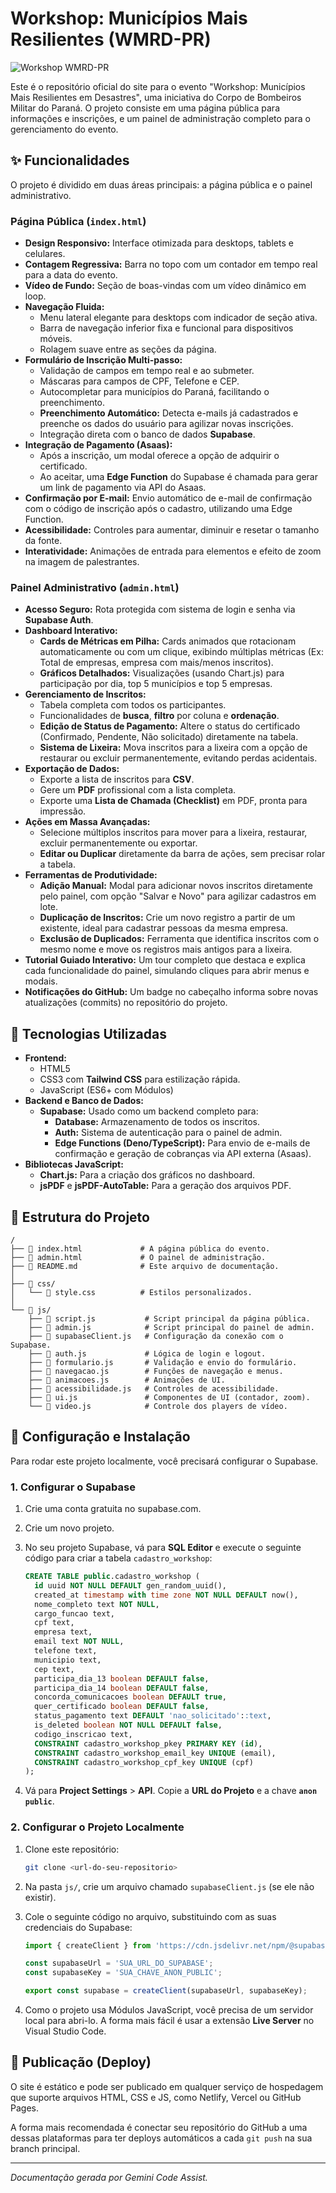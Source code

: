 # Workshop: Municípios Mais Resilientes (WMRD-PR)

![Workshop WMRD-PR](https://media1.giphy.com/media/v1.Y2lkPTc5MGI3NjExaXhkOXJjaHg1YjE4aXI4M3hyc3g0MTE4NG04cHY1bmxjdWZ5N2lqdiZlcD12MV9pbnRlcm5hbF9naWZfYnlfaWQmY3Q9Zw/ToQqmXCkJZG0MUlYJe/giphy.gif)

Este é o repositório oficial do site para o evento "Workshop: Municípios Mais Resilientes em Desastres", uma iniciativa do Corpo de Bombeiros Militar do Paraná. O projeto consiste em uma página pública para informações e inscrições, e um painel de administração completo para o gerenciamento do evento.

## ✨ Funcionalidades

O projeto é dividido em duas áreas principais: a página pública e o painel administrativo.

### Página Pública (`index.html`)

- **Design Responsivo:** Interface otimizada para desktops, tablets e celulares.
- **Contagem Regressiva:** Barra no topo com um contador em tempo real para a data do evento.
- **Vídeo de Fundo:** Seção de boas-vindas com um vídeo dinâmico em loop.
- **Navegação Fluida:**
  - Menu lateral elegante para desktops com indicador de seção ativa.
  - Barra de navegação inferior fixa e funcional para dispositivos móveis.
  - Rolagem suave entre as seções da página.
- **Formulário de Inscrição Multi-passo:**
  - Validação de campos em tempo real e ao submeter.
  - Máscaras para campos de CPF, Telefone e CEP.
  - Autocompletar para municípios do Paraná, facilitando o preenchimento.
  - **Preenchimento Automático:** Detecta e-mails já cadastrados e preenche os dados do usuário para agilizar novas inscrições.
  - Integração direta com o banco de dados **Supabase**.
- **Integração de Pagamento (Asaas):**
  - Após a inscrição, um modal oferece a opção de adquirir o certificado.
  - Ao aceitar, uma **Edge Function** do Supabase é chamada para gerar um link de pagamento via API do Asaas.
- **Confirmação por E-mail:** Envio automático de e-mail de confirmação com o código de inscrição após o cadastro, utilizando uma Edge Function.
- **Acessibilidade:** Controles para aumentar, diminuir e resetar o tamanho da fonte.
- **Interatividade:** Animações de entrada para elementos e efeito de zoom na imagem de palestrantes.

### Painel Administrativo (`admin.html`)

- **Acesso Seguro:** Rota protegida com sistema de login e senha via **Supabase Auth**.
- **Dashboard Interativo:**
  - **Cards de Métricas em Pilha:** Cards animados que rotacionam automaticamente ou com um clique, exibindo múltiplas métricas (Ex: Total de empresas, empresa com mais/menos inscritos).
  - **Gráficos Detalhados:** Visualizações (usando Chart.js) para participação por dia, top 5 municípios e top 5 empresas.
- **Gerenciamento de Inscritos:**
  - Tabela completa com todos os participantes.
  - Funcionalidades de **busca**, **filtro** por coluna e **ordenação**.
  - **Edição de Status de Pagamento:** Altere o status do certificado (Confirmado, Pendente, Não solicitado) diretamente na tabela.
  - **Sistema de Lixeira:** Mova inscritos para a lixeira com a opção de restaurar ou excluir permanentemente, evitando perdas acidentais.
- **Exportação de Dados:**
  - Exporte a lista de inscritos para **CSV**.
  - Gere um **PDF** profissional com a lista completa.
  - Exporte uma **Lista de Chamada (Checklist)** em PDF, pronta para impressão.
- **Ações em Massa Avançadas:**
  - Selecione múltiplos inscritos para mover para a lixeira, restaurar, excluir permanentemente ou exportar.
  - **Editar ou Duplicar** diretamente da barra de ações, sem precisar rolar a tabela.
- **Ferramentas de Produtividade:**
  - **Adição Manual:** Modal para adicionar novos inscritos diretamente pelo painel, com opção "Salvar e Novo" para agilizar cadastros em lote.
  - **Duplicação de Inscritos:** Crie um novo registro a partir de um existente, ideal para cadastrar pessoas da mesma empresa.
  - **Exclusão de Duplicados:** Ferramenta que identifica inscritos com o mesmo nome e move os registros mais antigos para a lixeira.
- **Tutorial Guiado Interativo:** Um tour completo que destaca e explica cada funcionalidade do painel, simulando cliques para abrir menus e modais.
- **Notificações do GitHub:** Um badge no cabeçalho informa sobre novas atualizações (commits) no repositório do projeto.

## 🚀 Tecnologias Utilizadas

- **Frontend:**
  - HTML5
  - CSS3 com **Tailwind CSS** para estilização rápida.
  - JavaScript (ES6+ com Módulos)
- **Backend e Banco de Dados:**
  - **Supabase:** Usado como um backend completo para:
    - **Database:** Armazenamento de todos os inscritos.
    - **Auth:** Sistema de autenticação para o painel de admin.
    - **Edge Functions (Deno/TypeScript):** Para envio de e-mails de confirmação e geração de cobranças via API externa (Asaas).
- **Bibliotecas JavaScript:**
  - **Chart.js:** Para a criação dos gráficos no dashboard.
  - **jsPDF** e **jsPDF-AutoTable:** Para a geração dos arquivos PDF.

## 📂 Estrutura do Projeto

```
/
├── 📄 index.html             # A página pública do evento.
├── 📄 admin.html             # O painel de administração.
├── 📄 README.md              # Este arquivo de documentação.
│
├── 📁 css/
│   └── 📄 style.css          # Estilos personalizados.
│
└── 📁 js/
    ├── 📄 script.js           # Script principal da página pública.
    ├── 📄 admin.js            # Script principal do painel de admin.
    ├── 📄 supabaseClient.js   # Configuração da conexão com o Supabase.
    ├── 📄 auth.js             # Lógica de login e logout.
    ├── 📄 formulario.js       # Validação e envio do formulário.
    ├── 📄 navegacao.js        # Funções de navegação e menus.
    ├── 📄 animacoes.js        # Animações de UI.
    ├── 📄 acessibilidade.js   # Controles de acessibilidade.
    ├── 📄 ui.js               # Componentes de UI (contador, zoom).
    └── 📄 video.js            # Controle dos players de vídeo.
```

## 🔧 Configuração e Instalação

Para rodar este projeto localmente, você precisará configurar o Supabase.

### 1. Configurar o Supabase

1.  Crie uma conta gratuita no supabase.com.
2.  Crie um novo projeto.
3.  No seu projeto Supabase, vá para **SQL Editor** e execute o seguinte código para criar a tabela `cadastro_workshop`:

    ```sql
    CREATE TABLE public.cadastro_workshop (
      id uuid NOT NULL DEFAULT gen_random_uuid(),
      created_at timestamp with time zone NOT NULL DEFAULT now(),
      nome_completo text NOT NULL,
      cargo_funcao text,
      cpf text,
      empresa text,
      email text NOT NULL,
      telefone text,
      municipio text,
      cep text,
      participa_dia_13 boolean DEFAULT false,
      participa_dia_14 boolean DEFAULT false,
      concorda_comunicacoes boolean DEFAULT true,
      quer_certificado boolean DEFAULT false,
      status_pagamento text DEFAULT 'nao_solicitado'::text,
      is_deleted boolean NOT NULL DEFAULT false,
      codigo_inscricao text,
      CONSTRAINT cadastro_workshop_pkey PRIMARY KEY (id),      
      CONSTRAINT cadastro_workshop_email_key UNIQUE (email),
      CONSTRAINT cadastro_workshop_cpf_key UNIQUE (cpf)
    );
    ```

4.  Vá para **Project Settings** > **API**. Copie a **URL do Projeto** e a chave **`anon` `public`**.

### 2. Configurar o Projeto Localmente

1.  Clone este repositório:
    ```bash
    git clone <url-do-seu-repositorio>
    ```
2.  Na pasta `js/`, crie um arquivo chamado `supabaseClient.js` (se ele não existir).
3.  Cole o seguinte código no arquivo, substituindo com as suas credenciais do Supabase:

    ```javascript
    import { createClient } from 'https://cdn.jsdelivr.net/npm/@supabase/supabase-js@2';

    const supabaseUrl = 'SUA_URL_DO_SUPABASE';
    const supabaseKey = 'SUA_CHAVE_ANON_PUBLIC';

    export const supabase = createClient(supabaseUrl, supabaseKey);
    ```

4.  Como o projeto usa Módulos JavaScript, você precisa de um servidor local para abri-lo. A forma mais fácil é usar a extensão **Live Server** no Visual Studio Code.

## 🚀 Publicação (Deploy)

O site é estático e pode ser publicado em qualquer serviço de hospedagem que suporte arquivos HTML, CSS e JS, como Netlify, Vercel ou GitHub Pages.

A forma mais recomendada é conectar seu repositório do GitHub a uma dessas plataformas para ter deploys automáticos a cada `git push` na sua branch principal.

---
*Documentação gerada por Gemini Code Assist.*
